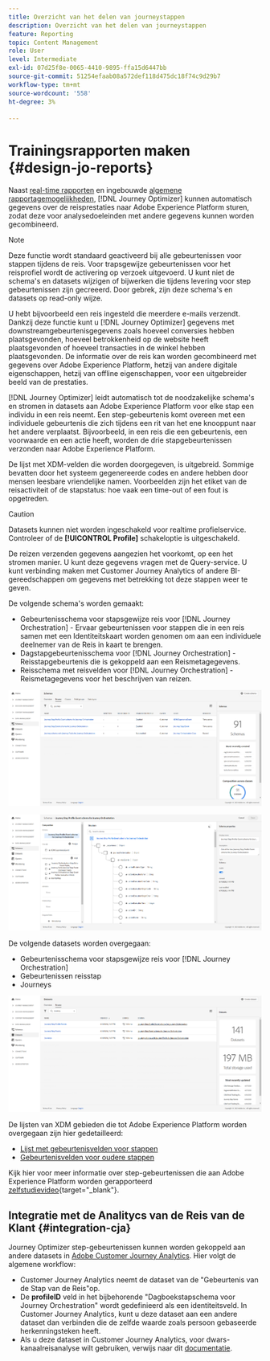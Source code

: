 ```yaml
---
title: Overzicht van het delen van journeystappen
description: Overzicht van het delen van journeystappen
feature: Reporting
topic: Content Management
role: User
level: Intermediate
exl-id: 07d25f8e-0065-4410-9895-ffa15d6447bb
source-git-commit: 51254efaab08a572def118d475dc18f74c9d29b7
workflow-type: tm+mt
source-wordcount: '558'
ht-degree: 3%

---
```


# Trainingsrapporten maken {#design-jo-reports}

Naast [real-time rapporten](live-report.md) en ingebouwde [algemene rapportagemogelijkheden](global-report.md), [!DNL Journey Optimizer] kunnen automatisch gegevens over de reisprestaties naar Adobe Experience Platform sturen, zodat deze voor analysedoeleinden met andere gegevens kunnen worden gecombineerd.

>[!NOTE]
>
>Deze functie wordt standaard geactiveerd bij alle gebeurtenissen voor stappen tijdens de reis. Voor trapsgewijze gebeurtenissen voor het reisprofiel wordt de activering op verzoek uitgevoerd. U kunt niet de schema&#39;s en datasets wijzigen of bijwerken die tijdens levering voor step gebeurtenissen zijn gecreeerd. Door gebrek, zijn deze schema&#39;s en datasets op read-only wijze.

U hebt bijvoorbeeld een reis ingesteld die meerdere e-mails verzendt. Dankzij deze functie kunt u [!DNL Journey Optimizer] gegevens met downstreamgebeurtenisgegevens zoals hoeveel conversies hebben plaatsgevonden, hoeveel betrokkenheid op de website heeft plaatsgevonden of hoeveel transacties in de winkel hebben plaatsgevonden. De informatie over de reis kan worden gecombineerd met gegevens over Adobe Experience Platform, hetzij van andere digitale eigenschappen, hetzij van offline eigenschappen, voor een uitgebreider beeld van de prestaties.

[!DNL Journey Optimizer] leidt automatisch tot de noodzakelijke schema&#39;s en stromen in datasets aan Adobe Experience Platform voor elke stap een individu in een reis neemt. Een step-gebeurtenis komt overeen met een individuele gebeurtenis die zich tijdens een rit van het ene knooppunt naar het andere verplaatst. Bijvoorbeeld, in een reis die een gebeurtenis, een voorwaarde en een actie heeft, worden de drie stapgebeurtenissen verzonden naar Adobe Experience Platform.

De lijst met XDM-velden die worden doorgegeven, is uitgebreid. Sommige bevatten door het systeem gegenereerde codes en andere hebben door mensen leesbare vriendelijke namen. Voorbeelden zijn het etiket van de reisactiviteit of de stapstatus: hoe vaak een time-out of een fout is opgetreden.

>[!CAUTION]
>
>Datasets kunnen niet worden ingeschakeld voor realtime profielservice. Controleer of de **[!UICONTROL Profile]** schakeloptie is uitgeschakeld.

De reizen verzenden gegevens aangezien het voorkomt, op een het stromen manier. U kunt deze gegevens vragen met de Query-service. U kunt verbinding maken met Customer Journey Analytics of andere BI-gereedschappen om gegevens met betrekking tot deze stappen weer te geven.

De volgende schema&#39;s worden gemaakt:

* Gebeurtenisschema voor stapsgewijze reis voor [!DNL Journey Orchestration] - Ervaar gebeurtenissen voor stappen die in een reis samen met een Identiteitskaart worden genomen om aan een individuele deelnemer van de Reis in kaart te brengen.
* Dagstapgebeurtenisschema voor [!DNL Journey Orchestration] - Reisstapgebeurtenis die is gekoppeld aan een Reismetagegevens.
* Reisschema met reisvelden voor [!DNL Journey Orchestration] - Reismetagegevens voor het beschrijven van reizen.

![](../assets/sharing1.png)

![](../assets/sharing2.png)

De volgende datasets worden overgegaan:

* Gebeurtenisschema voor stapsgewijze reis voor [!DNL Journey Orchestration]
* Gebeurtenissen reisstap
* Journeys

![](../assets/sharing3.png)

De lijsten van XDM gebieden die tot Adobe Experience Platform worden overgegaan zijn hier gedetailleerd:

* [Lijst met gebeurtenisvelden voor stappen](../reports/sharing-field-list.md)
* [Gebeurtenisvelden voor oudere stappen](../reports/sharing-legacy-fields.md)

Kijk hier voor meer informatie over step-gebeurtenissen die aan Adobe Experience Platform worden gerapporteerd [zelfstudievideo](https://experienceleague.adobe.com/docs/journey-orchestration-learn/tutorials/reporting-step-events-to-adobe-experience-platform.html){target=&quot;_blank&quot;}.

## Integratie met de Analitycs van de Reis van de Klant {#integration-cja}

Journey Optimizer step-gebeurtenissen kunnen worden gekoppeld aan andere datasets in [Adobe Customer Journey Analytics](https://experienceleague.adobe.com/docs/analytics-platform/using/cja-overview/cja-overview.html). Hier volgt de algemene workflow:

* Customer Journey Analytics neemt de dataset van de &quot;Gebeurtenis van de Stap van de Reis&quot;op.
* De **profileID** veld in het bijbehorende &quot;Dagboekstapschema voor Journey Orchestration&quot; wordt gedefinieerd als een identiteitsveld. In Customer Journey Analytics, kunt u deze dataset aan een andere dataset dan verbinden die de zelfde waarde zoals persoon gebaseerde herkenningsteken heeft.
* Als u deze dataset in Customer Journey Analytics, voor dwars-kanaalreisanalyse wilt gebruiken, verwijs naar dit [documentatie](https://experienceleague.adobe.com/docs/analytics-platform/using/cja-usecases/cross-channel.html).

